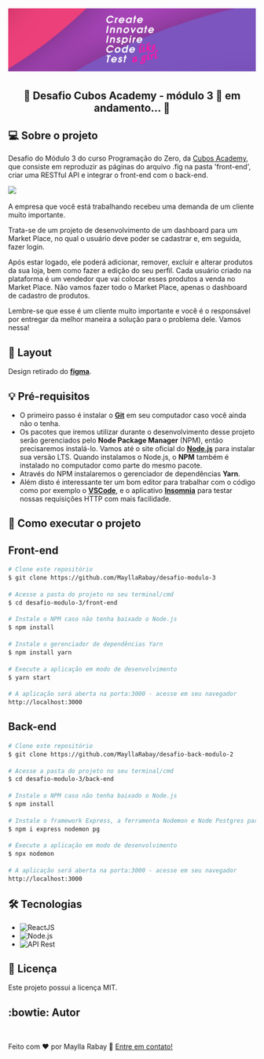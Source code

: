<h1 align="center">
  <img alt="Create, innovate, inspire, code and test like a girl!" title="#MeuBanner" src="./banner.png" />
</h1>

<h2 align="center"> 
	🚧 Desafio Cubos Academy - módulo 3 🚀 em andamento... 🚧
</h2>

## 💻 Sobre o projeto
 Desafio do Módulo 3 do curso Programação do Zero, da <a href="https://www.cubos.academy/" target="_blank">Cubos Academy</a>, que consiste em reproduzir as páginas do arquivo .fig na pasta 'front-end', criar uma RESTful API e integrar o front-end com o back-end.

![](https://i.imgur.com/xG74tOh.png)

A empresa que você está trabalhando recebeu uma demanda de um cliente muito importante.

Trata-se de um projeto de desenvolvimento de um dashboard para um Market Place, no qual o usuário deve poder se cadastrar e, em seguida, fazer login.

Após estar logado, ele poderá adicionar, remover, excluir e alterar produtos da sua loja, bem como fazer a edição do seu perfil. Cada usuário criado na plataforma é um vendedor que vai colocar esses produtos a venda no Market Place. Não vamos fazer todo o Market Place, apenas o dashboard de cadastro de produtos.

Lembre-se que esse é um cliente muito importante e você é o responsável por entregar da melhor maneira a solução para o problema dele. Vamos nessa!

## 🎨 Layout
  Design retirado do [**figma**](https://www.figma.com/file/iTHX6BM2ZUH3n6w3wxlAdH/Desafio-3?node-id=0%3A1).

## 💡 Pré-requisitos
 - O primeiro passo é instalar o [**Git**](https://git-scm.com) em seu computador caso você ainda não o tenha. 
 - Os pacotes que iremos utilizar durante o desenvolvimento desse projeto serão gerenciados pelo **Node Package Manager** (NPM), então precisaremos instalá-lo. Vamos até o site oficial do [**Node.js**](https://nodejs.org/en/) para instalar sua versão LTS. Quando instalamos o Node.js, o **NPM** também é instalado no computador como parte do mesmo pacote. 
 - Através do NPM instalaremos o gerenciador de dependências **Yarn**.
 - Além disto é interessante ter um bom editor para trabalhar com o código como por exemplo o [**VSCode**](https://code.visualstudio.com/download), e o aplicativo [**Insomnia**](https://insomnia.rest/pricing) para testar nossas requisições HTTP com mais facilidade.

## 🚀 Como executar o projeto

## Front-end
```bash
# Clone este repositório
$ git clone https://github.com/MayllaRabay/desafio-modulo-3

# Acesse a pasta do projeto no seu terminal/cmd
$ cd desafio-modulo-3/front-end

# Instale o NPM caso não tenha baixado o Node.js
$ npm install

# Instale o gerenciador de dependências Yarn
$ npm install yarn

# Execute a aplicação em modo de desenvolvimento
$ yarn start

# A aplicação será aberta na porta:3000 - acesse em seu navegador
http://localhost:3000
```

## Back-end
```bash
# Clone este repositório
$ git clone https://github.com/MayllaRabay/desafio-back-modulo-2

# Acesse a pasta do projeto no seu terminal/cmd
$ cd desafio-modulo-3/back-end

# Instale o NPM caso não tenha baixado o Node.js
$ npm install

# Instale o framework Express, a ferramenta Nodemon e Node Postgres para se conectar ao banco de dados
$ npm i express nodemon pg

# Execute a aplicação em modo de desenvolvimento
$ npx nodemon

# A aplicação será aberta na porta:3000 - acesse em seu navegador
http://localhost:3000
```

## 🛠 Tecnologias
  - ![ReactJS](https://img.shields.io/badge/-ReactJS-4682b4)
  - ![Node.js](https://img.shields.io/badge/-Node.js-green)
  - ![API Rest](https://img.shields.io/badge/-API%20Rest-purple)

## 📝 Licença
Este projeto possui a licença MIT.

## :bowtie: Autor
<a href="https://github.com/mayllarabay/">
 <img style="border-radius: 50%" src="https://avatars.githubusercontent.com/u/68441361?v=4" 
 width="100px" alt="" />
</a>

Feito com ❤️ por Maylla Rabay 👋 [Entre em contato!](https://www.linkedin.com/in/mayllarabay/)
